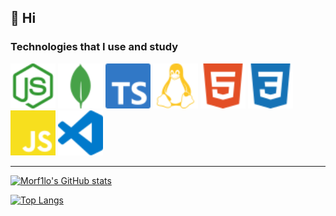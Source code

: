## 🍁 Hi

### Technologies that I use and study

<div style="display: inline-block;">
    <img src="/assets/nodedotjs-color.svg" width="72" height="72">
    <img src="/assets/mongodb-color.svg" width="72" height="72">
        <img src="/assets/typescript-color.svg" width="72" height="72">
    <img src="/assets/linux-color.svg" width="72" height="72">
    <img src="/assets/html5-color.svg" width="72" height="72">
    <img src="/assets/css3-color.svg" width="72" height="72">
    <img src="/assets/javascript-color.svg" width="72" height="72">
    <img src="/assets/visualstudiocode-color.svg" width="72" height="72">
</div>

---

[![Morf1lo's GitHub stats](https://github-readme-stats.vercel.app/api?username=morf1lo&theme=outrun&show_icons=true&hide_border=true&icon_color=f1f1f1)](https://github.com/anuraghazra/github-readme-stats)

[![Top Langs](https://github-readme-stats.vercel.app/api/top-langs/?username=morf1lo&layout=compact&theme=outrun&hide_border=true)](https://github.com/anuraghazra/github-readme-stats)
